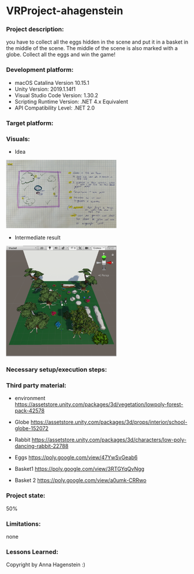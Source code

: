 # VRProject-ahagenstein

### Project description: 
you have to collect all the eggs hidden in the scene and put it in a basket in the middle of the scene. The middle of the scene is also marked with a globe. Collect all the eggs and win the game! 

### Development platform:
- macOS Catalina Version 10.15.1 
- Unity Version: 2019.1.14f1
- Visual Studio Code Version: 1.30.2
- Scripting Runtime Version: .NET 4.x Equivalent
- API Compatibility Level: .NET 2.0

### Target platform:

### Visuals:
* Idea  	  
<div>
<img src="./Screenshots/Idee.JPG" width="300">
</div>

* Intermediate result 
<div>
<img src="./Screenshots/Zwischenstand.png" width="300">
</div>

### Necessary setup/execution steps: 

### Third party material:
* environment
https://assetstore.unity.com/packages/3d/vegetation/lowpoly-forest-pack-42578

* Globe
https://assetstore.unity.com/packages/3d/props/interior/school-globe-152072

* Rabbit
https://assetstore.unity.com/packages/3d/characters/low-poly-dancing-rabbit-22788

* Eggs
https://poly.google.com/view/47YwSvGeab6

* Basket1
https://poly.google.com/view/3RTGYqQvNgg

* Basket 2
https://poly.google.com/view/a0umk-CRRwo


### Project state: 
50%

### Limitations: 
none

### Lessons Learned: 


Copyright by Anna Hagenstein :)

